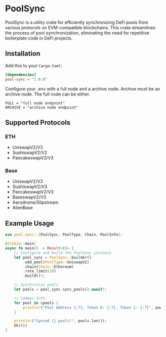 # PoolSync

PoolSync is a utility crate for efficiently synchronizing DeFi pools from various protocols on EVM-compatible blockchains. This crate streamlines the process of pool synchronization, eliminating the need for repetitive boilerplate code in DeFi projects.


## Installation

Add this to your `Cargo.toml`:

```toml
[dependencies]
pool-sync = "2.0.0"
```

Configure your .env with a full node and a archive node. Archive must be an archive node. The full node can be either. 

```env
FULL = "full node endpoint"
ARCHIVE = "archive node endpoint"
```

## Supported Protocols
### ETH
- UniswapV2/V3
- SushiswapV2/V2
- PancakeswapV2/V3
### Base
- UniswapV2/V3
- SushiswapV2/V3
- PancakeswapV2/V3
- BaseswapV2/V3
- Aerodrome/Slipstream
- AlienBase

## Example Usage
```rust
use pool_sync::{PoolSync, PoolType, Chain, PoolInfo};

#[tokio::main]
async fn main() -> Result<()> {
    // Configure and build the PoolSync instance
    let pool_sync = PoolSync::builder()
        .add_pool(PoolType::UniswapV2)
        .chain(Chain::Ethereum)
        .rate_limit(20)
        .build()?;

    // Synchronize pools
    let pools = pool_sync.sync_pools().await?;

    // Common Info
    for pool in &pools {
        println!("Pool Address {:?}, Token 0: {:?}, Token 1: {:?}", pool.address(), pool.token0(), pool.token1());
    }

    println!("Synced {} pools!", pools.len());
    Ok(())
}
```
